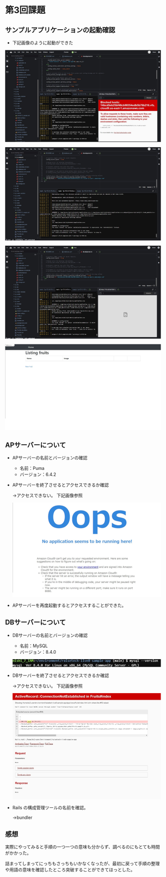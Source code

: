# 第3回課題
## サンプルアプリケーションの起動確認
  - 下記画像のように起動ができた
  
  ![pic1](/lecture03/pic1.jpg)
  
  ![pic2](/lecture03/pic2.jpg)
  
  ![pic3](/lecture03/pic3.jpg)
  
  ![pic4](/lecture03/pic4.jpg)

## APサーバーについて
  - APサーバーの名前とバージョンの確認
    - 名前：Puma  
    - バージョン：6.4.2
    
  - APサーバーを終了させるとアクセスできるか確認
    
     →アクセスできない。 下記画像参照

    ![pic5](/lecture03/pic5.jpg)

  - APサーバーを再度起動するとアクセスすることができた。

## DBサーバーについて
  - DBサーバーの名前とバージョンの確認
    - 名前：MySQL  
    - バージョン：8.4.0

    ![pic6](/lecture03/pic6.jpg)

 - DBサーバーを終了させるとアクセスできるか確認
    
     →アクセスできない。 下記画像参照

    ![pic7](/lecture03/pic7.jpg)

  - Rails の構成管理ツールの名前を確認。

    →bundler

## 感想
  実際にやってみると手順の一つ一つの意味も分からず、調べるのにもとても時間がかかった。
  
  詰まってしまってにっちもさっちもいかなくなったが、最初に戻って手順の整理や用語の意味を確認したところ突破することができてほっとした。
